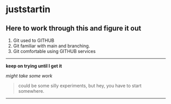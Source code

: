 # juststartin
## Here to work through this and figure it out
1. Git used to GITHUB
2. Git familiar with main and branching.
3. Git comfortable using GITHUB services
---
**keep on trying until I get it**

*might take some work*
> could be some silly experiments, but hey, you have to start somewhere.
---
